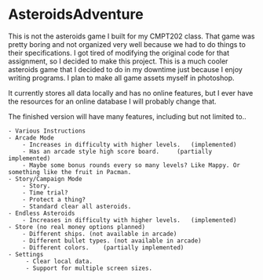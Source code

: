 # AsteroidsAdventure
This is not the asteroids game I built for my CMPT202 class. That game was pretty boring and not organized very well because we had to do things to their specifications. I got tired of modifying the original code for that assignment, so I decided to make this project. This is a much cooler asteroids game that I decided to do in my downtime just because I enjoy writing programs. I plan to make all game assets myself in photoshop.

It currently stores all data locally and has no online features, but I ever have the resources for an online database I will probably change that.

The finished version will have many features, including but not limited to..

    - Various Instructions
    - Arcade Mode
        - Increases in difficulty with higher levels.   (implemented)
        - Has an arcade style high score board.     (partially implemented)
        - Maybe some bonus rounds every so many levels? Like Mappy. Or something like the fruit in Pacman. 
    - Story/Campaign Mode
        - Story. 
        - Time trial?
        - Protect a thing? 
        - Standard clear all asteroids.
    - Endless Asteroids
        - Increases in difficulty with higher levels.   (implemented)
    - Store (no real money options planned)
        - Different ships. (not available in arcade)
        - Different bullet types. (not available in arcade)
        - Different colors.    (partially implemented)
    - Settings
         - Clear local data.
         - Support for multiple screen sizes.
